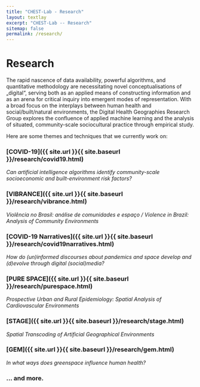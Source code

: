 ```yaml
---
title: "CHEST-Lab - Research"
layout: textlay
excerpt: "CHEST-Lab -- Research"
sitemap: false
permalink: /research/
---
```


# Research

The rapid nascence of data availability, powerful algorithms, and quantitative methodology are necessitating novel conceptualisations of „digital“, serving both as an applied means of constructing information and as an arena for critical inquiry into emergent modes of representation. With a broad focus on the interplays between human health and social/built/natural environments, the Digital Health Geographies Research Group explores the confluence of applied machine learning and the analysis of situated, community-scale sociocultural practice through empirical study.

Here are some themes and techniques that we currently work on:

### [COVID-19]({{ site.url }}{{ site.baseurl }}/research/covid19.html)
*Can artificial intelligence algorithms identify community-scale socioeconomic and built-environment risk factors?*<br>

### [VIBRANCE]({{ site.url }}{{ site.baseurl }}/research/vibrance.html)
*Violência no Brasil: análise de comunidades e espaço / Violence in Brazil: Analysis of Community Environments*<br>

### [COVID-19 Narratives]({{ site.url }}{{ site.baseurl }}/research/covid19narratives.html)
*How do (un)informed discourses about pandemics and space develop and (d)evolve through digital (social)media?*<br>

### [PURE SPACE]({{ site.url }}{{ site.baseurl }}/research/purespace.html)
*Prospective Urban and Rural Epidemiology: Spatial Analysis of Cardiovascular Environments*<br>

### [STAGE]({{ site.url }}{{ site.baseurl }}/research/stage.html)
*Spatial Transcoding of Artificial Geographical Environments*<br>

### [GEM]({{ site.url }}{{ site.baseurl }}/research/gem.html)
*In what ways does greenspace influence human health?*<br>

### ... and more.
